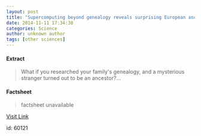 ```yaml
---
layout: post
title: "Supercomputing beyond genealogy reveals surprising European ancestors"
date: 2014-11-11 17:34:38
categories: Science
author: unknown author
tags: [other sciences]
---
```



#### Extract
>What if you researched your family's genealogy, and a mysterious stranger turned out to be an ancestor?...

#### Factsheet
>factsheet unavailable

[Visit Link](http://phys.org/news334931668.html)

id:   60121


